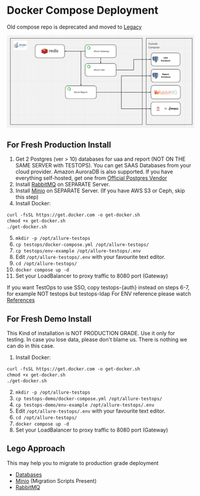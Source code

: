 # Docker Compose Deployment

Old compose repo is deprecated and moved to [Legacy](testops-legacy)

![schema](extras/compose.png)

## For Fresh Production Install

1. Get 2 Postgres (ver > 10) databases for uaa and report (NOT ON THE SAME SERVER with TESTOPS). You can get SAAS Databases from your cloud provider. Amazon AuroraDB is also supported. If you have everything self-hosted, get one from [Official Postgres Vendor](https://www.postgresql.org/download/)
2. Install [RabbitMQ](https://www.rabbitmq.com/download.html) on SEPARATE Server.
3. Install [Minio](https://docs.min.io/docs/minio-quickstart-guide.html) on SEPARATE Server. (If you have AWS S3 or Ceph, skip this step)
4. Install Docker:
```shell
curl -fsSL https://get.docker.com -o get-docker.sh
chmod +x get-docker.sh
./get-docker.sh
```
5. ```mkdir -p /opt/allure-testops```
6. ```cp testops/docker-compose.yml /opt/allure-testops/```
7. ```cp testops/env-example /opt/allure-testops/.env```
8. Edit ```/opt/allure-testops/.env``` with your favourite text editor.
9. ```cd /opt/allure-testops/```
10. ```docker compose up -d```
11. Set your LoadBalancer to proxy traffic to 8080 port (Gateway)

If you want TestOps to use SSO, copy testops-{auth} instead on steps 6-7, for example NOT testops but testops-ldap
For ENV reference please watch [References](extras/env-references.md)
## For Fresh Demo Install

This Kind of installation is NOT PRODUCTION GRADE. Use it only for testing. In case you lose data, please don't blame us. There is nothing we can do in this case.

1. Install Docker:
```shell
curl -fsSL https://get.docker.com -o get-docker.sh
chmod +x get-docker.sh
./get-docker.sh
```
2. ```mkdir -p /opt/allure-testops```
3. ```cp testops-demo/docker-compose.yml /opt/allure-testops/```
4. ```cp testops-demo/env-example /opt/allure-testops/.env```
5. Edit ```/opt/allure-testops/.env``` with your favourite text editor.
6. ```cd /opt/allure-testops/```
7. ```docker compose up -d```
8. Set your LoadBalancer to proxy traffic to 8080 port (Gateway)

## Lego Approach
This may help you to migrate to production grade deployment

- [Databases](extras/Databases.MD)
- [Minio](extras/minio.md) (Migration Scripts Present)
- [RabbitMQ](extras/rabbitmq.md)

